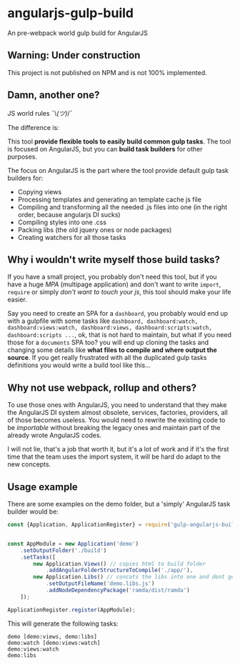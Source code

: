 # angularjs-gulp-build
An pre-webpack world gulp build for AngularJS

## Warning: Under construction
This project is not published on NPM and is not 100% implemented.

## Damn, another one?

JS world rules ¯\\_(ツ)_/¯

The difference is:

This tool **provide flexible tools to easily build common gulp tasks**.
The tool is focused on AngularJS, but you can **build task builders** for other purposes.

The focus on AngularJS is the part where the tool provide default gulp task builders for:
* Copying views
* Processing templates and generating an template cache js file
* Compiling and transforming all the needed .js files into one (in the right order, because angularjs DI sucks)
* Compiling styles into one .css
* Packing libs (the old jquery ones or node packages)
* Creating watchers for all those tasks

## Why i wouldn't write myself those build tasks?

If you have a small project, you probably don't need this tool, but if you have a huge *MPA* (multipage application)
and don't want to write `import`, `require` or simply *don't want to touch your js*, this tool should make your life easier.

Say you need to create an SPA for a `dashboard`, you probably would end up with a gulpfile with some tasks like `dashboard, dashboard:watch, dashboard:views:watch, dashboard:views, dashboard:scripts:watch, dashboard:scripts ...`, ok, that is not hard to maintain, but what 
if you need those for a `documents` SPA too? you will end up cloning the tasks and changing 
some details like **what files to compile and where output the source**.
 If you get really frustrated with all the duplicated gulp tasks 
 definitions you would write a build tool like this...

## Why not use webpack, rollup and others?

To use those ones with AngularJS, you need to understand that they make the AngularJS DI 
system almost obsolete, services, factories, providers, all of those becomes useless.
You would need to rewrite the existing code to be *importable* without breaking 
the legacy ones and maintain part of the already wrote AngularJS codes. 

I will not lie, that's a job that worth it, but it's 
a lot of work and if it's the first time that the team uses the import system,
it will be hard do adapt to the new concepts.

## Usage example

There are some examples on the demo folder, but
a 'simply' AngularJS task builder would be:

```javascript
const {Application, ApplicationRegister} = require('gulp-angularjs-build');


const AppModule = new Application('demo')
    .setOutputFolder('./build')
    .setTasks([
        new Application.Views() // copies html to build folder
            .addAngularFolderStructureToCompile('./app/'),
        new Application.Libs() // concats the libs into one and dont generate a watcher task
            .setOutputFileName('demo.libs.js')
            .addNodeDependencyPackage('ramda/dist/ramda')
    ]);

ApplicationRegister.register(AppModule);
```

This will generate the following tasks:
```
demo [demo:views, demo:libs]
demo:watch [demo:views:watch]
demo:views:watch
demo:libs
```

